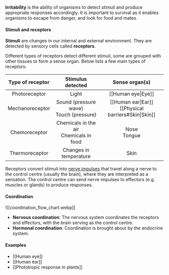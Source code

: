 **Irritability** is the ability of organisms to detect stimuli and produce appropriate responses accordingly. It is important to survival as it enables organisms to escape from danger, and look for food and mates.

#### Stimuli and receptors
**Stimuli** are changes in our internal and external environment. They are detected by sensory cells called **receptors**.

Different types of receptors detect different stimuli, some are grouped with other tissues to form a sense organ. Below lists a few main types of receptors:

| Type of receptor |             Stimulus detected             |                     Sense organ(s)                     |
| :--------------: | :---------------------------------------: | :----------------------------------------------------: |
|  Photoreceptor   |                   Light                   |                   [[Human eye\|Eye]]                   |
| Mechanoreceptor  | Sound (pressure wave)<br>Touch (pressure) | [[Human ear\|Ear]]<br>[[Physical barriers#Skin\|Skin]] |
|  Chemoreceptor   | Chemicals in the air<br>Chemicals in food |                     Nose<br>Tongue                     |
|  Thermoreceptor  |          Changes in temperature           |                          Skin                          |

Receptors convert stimuli into <u>nerve impulses</u> that travel along a nerve to the control centre (usually the brain), where they are interpreted as a sensation. The control centre can send nerve impulses to effectors (e.g. muscles or glands) to produce responses.

#### Coordination
![[coordination_flow_chart.webp]]
- **Nervous coordination**: The nervous system coordinates the receptors and effectors, with the brain serving as the control centre.
- **Hormonal coordination**: Coordination is brought about by the endocrine system.

#### Examples
- [[Human eye]]
- [[Human ear]]
- [[Phototropic response in plants]]